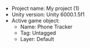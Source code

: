 <!-- UNITY CODE ASSIST INSTRUCTIONS START -->
- Project name: My project (1)
- Unity version: Unity 6000.1.5f1
- Active game object:
  - Name: Phone Tracker
  - Tag: Untagged
  - Layer: Default
<!-- UNITY CODE ASSIST INSTRUCTIONS END -->